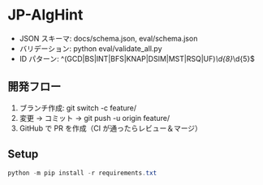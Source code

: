 ﻿# JP-AlgHint

- JSON スキーマ: docs/schema.json, eval/schema.json
- バリデーション: python eval/validate_all.py
- ID パターン: ^(GCD|BS|INT|BFS|KNAP|DSIM|MST|RSQ|UF)_\d{8}_\d{5}$

## 開発フロー
1. ブランチ作成: git switch -c feature/<topic>
2. 変更 → コミット → git push -u origin feature/<topic>
3. GitHub で PR を作成（CI が通ったらレビュー＆マージ）
## Setup

```powershell
python -m pip install -r requirements.txt
